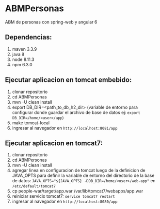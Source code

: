 # ABMPersonas
ABM de personas con spring-web y angular 6

## Dependencias:
 1. maven 3.3.9
 2. java 8
 3. node 8.11.3
 4. npm 6.3.0

## Ejecutar aplicacion en tomcat embebido: 
 1. clonar repositorio
 2. cd ABMPersonas
 3. mvn -U clean install
 4. export DB_DIR=<path_to_db_h2_dir> (variable de entorno para configurar donde guardar el archivo de base de datos ej: `export DB_DIR=/home/<user>/app`)
 5. make tomcat-local
 6. ingresar al navegador en `http://localhost:8081/app`
 
## Ejecutar aplicacion en tomcat7: 
 1. clonar repositorio
 2. cd ABMPersonas
 3. mvn -U clean install
 4. agregar linea en configuracion de tomcat luego de la definicion de JAVA_OPTS para definir la variable de entorno del directorio de la base de datos: `JAVA_OPTS="${JAVA_OPTS} -DDB_DIR=/home/<user>/web-app"` en `/etc/default/tomcat7`
 5. cp people-war/target/app.war /var/lib/tomcat7/webapps/app.war 
 6. reiniciar servicio tomcat7: `service tomcat7 restart`
 6. ingresar al navegador en `http://localhost:8080/app`
